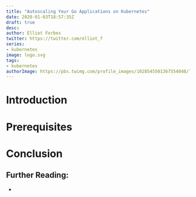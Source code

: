 ```yaml
---
title: "Autoscaling Your Go Applications on Kubernetes"
date: 2020-01-03T18:57:35Z
draft: true
desc: 
author: Elliot Forbes
twitter: https://twitter.com/elliot_f
series: 
- kubernetes
image: logo.svg
tags:
- kubernetes
authorImage: https://pbs.twimg.com/profile_images/1028545501367554048/lzr43cQv_400x400.jpg
---
```


<!-- TODO: Write This :) -->

# Introduction

# Prerequisites

# Conclusion

## Further Reading:

* []()